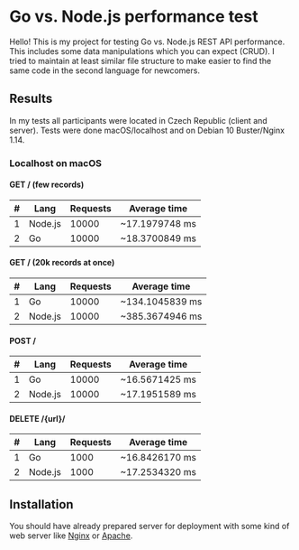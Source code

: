# Go vs. Node.js performance test

Hello! This is my project for testing Go vs. Node.js REST API performance. This includes some data manipulations which you can expect (CRUD). I tried to maintain at least similar file structure to make easier to find the same code in the second language for newcomers.

## Results

In my tests all participants were located in Czech Republic (client and server). Tests were done macOS/localhost and on Debian 10 Buster/Nginx 1.14.

### Localhost on macOS

#### GET / (few records)

| # | Lang    | Requests | Average time   |
|---|---------|----------|----------------|
| 1 | Node.js | 10000    | ~17.1979748 ms |
| 2 | Go      | 10000    | ~18.3700849 ms |

#### GET / (20k records at once)

| # | Lang    | Requests | Average time    |
|---|---------|----------|-----------------|
| 1 | Go      | 10000    | ~134.1045839 ms |
| 2 | Node.js | 10000    | ~385.3674946 ms |


#### POST /

| # | Lang    | Requests | Average time   |
|---|---------|----------|----------------|
| 1 | Go      | 10000    | ~16.5671425 ms |
| 2 | Node.js | 10000    | ~17.1951589 ms |

#### DELETE /{url}/

| # | Lang    | Requests | Average time   |
|---|---------|----------|----------------|
| 1 | Go      | 1000     | ~16.8426170 ms |
| 2 | Node.js | 1000     | ~17.2534320 ms |

## Installation

You should have already prepared server for deployment with some kind of web server like [Nginx](https://www.nginx.com/) or [Apache](https://httpd.apache.org/).
